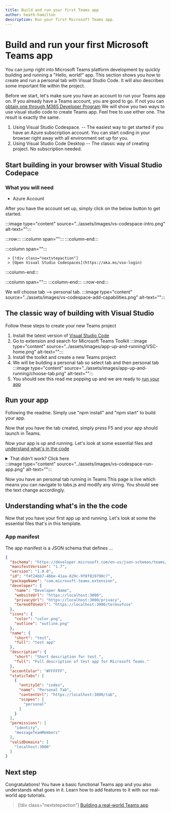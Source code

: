 ```yaml
---
title: Build and run your first Teams app
author: heath-hamilton
description: Run your first Microsoft Teams app.
---
```

# Build and run your first Microsoft Teams app

You can jump right into Microsoft Teams platform development by quickly building and running a "Hello, world!" app. This section shows you how to create and run a personal tab with Visual Studio Code. It will also describes some important file within the project.

Before we start, let's make sure you have an account to run your Teams app on. If you already have a Teams account, you are good to go. If not you can [obtain one through M365 Developer Program]()
We will show you two ways to use visual studio code to create Teams app. Feel free to use either one. The result is exactly the same.
1. Using Visual Studio Codespace. -- The easiest way to get started if you have an Azure subscription account. You can start coding in your browser right away with all environment set up for you. 
1. Using Visual Studio Code Desktop -- The classic way of creating project. No subscription needed.

## Start building in your browser with Visual Studio Codepace

### What you will need
* Azure Account 

After you have the account set up, simply click on the below button to get started.

:::image type="content" source="../assets/images/vs-codespace-intro.png" alt-text="<alt text>":::

:::row:::
   :::column span="":::
   :::column-end:::

   :::column span="":::

     > [!div class="nextstepaction"]
     > [Open Visual Studio Codespaces](https://aka.ms/vso-login)

   :::column-end:::

   :::column span="":::
   :::column-end:::
:::row-end:::

We will choose tab --> personal tab.
:::image type="content" source="../assets/images/vs-codespace-add-capabilities.png" alt-text="<alt text>":::

## The classic way of building with Visual Studio 
Follow these steps to create your new Teams project
1. Install the latest version of [Visual Studio Code]()
1. Go to extension and search for Microsoft Teams Toolkit 
:::image type="content" source="../assets/images/app-up-and-running/VSC-home.png" alt-text="<alt text>":::
1. Install the toolkit and create a new Teams project 
1. We will be building a personal tab so select tab and then personal tab
:::image type="content" source="../assets/images/app-up-and-running/choose-tab.png" alt-text="<alt text>":::
1. You should see this read me popping up and we are ready to [run your app]() 

## Run your app
Following the readme. Simply use "npm install" and "npm start" to build your app. 

Now that you have the tab created, simply press F5 and your app should launch in Teams. 

Now your app is up and running. Let's look at some essential files and [understand what's in the code]()

<details>
  <summary>That didn't work? Click here</summary>
Not to worry, we can also run your app by sideloading your app
</details>
:::image type="content" source="../assets/images/vs-codespace-run-app.png" alt-text="<alt text>":::

Now you have an personal tab running in Teams 
This page is live which means you can navigate to tabs.js and modify any string. You should see the text change accordingly. 

## Understanding what's in the the code

Now that you have your first app up and running. Let's look at some the essential files that's in this template.

### App manifest

The app manifest is a JSON schema that defines ...

```json
{
  "$schema": "https://developer.microsoft.com/en-us/json-schemas/teams/v1.7/MicrosoftTeams.schema.json",
  "manifestVersion": "1.7",
  "version": "1.0.0",
  "id": "f4f24bb7-46be-41aa-829c-9f8f819790c7",
  "packageName": "com.microsoft.teams.extension",
  "developer": {
    "name": "Developer Name",
    "websiteUrl": "https://localhost:3000",
    "privacyUrl": "https://localhost:3000/privacy",
    "termsOfUseUrl": "https://localhost:3000/termsofuse"
  },
  "icons": {
    "color": "color.png",
    "outline": "outline.png"
  },
  "name": {
    "short": "test",
    "full": "test app"
  },
  "description": {
    "short": "Short description for test.",
    "full": "Full description of test app for Microsoft Teams."
  },
  "accentColor": "#FFFFFF",
  "staticTabs": [
    {
      "entityId": "index",
      "name": "Personal Tab",
      "contentUrl": "https://localhost:3000/tab",
      "scopes": [
        "personal"
      ]
    }
  ],
  "permissions": [
    "identity",
    "messageTeamMembers"
  ],
  "validDomains": [
    "localhost:3000"
  ]
}
```


## Next step

Congratulations! You have a basic functional Teams app and you also understands what goes in it. Learn how to add features to it with our real-world app tutorials.

> [!div class="nextstepaction"]
> [Building a real-world Teams app](../build-your-first-app/building-real-world-app.md)
